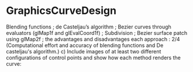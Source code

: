 # GraphicsCurveDesign
Blending functions ; de Casteljau’s algorithm ; Bezier curves through evaluators (glMap1f and glEvalCoord1f) ; Subdivision ; Bezier surface patch using glMap2f ; the advantages and disadvantages each approach : 2/4 (Computational effort and accuracy of blending functions and De casteljau's algorithm.) c) Include images of at least two different configurations of control points and show how each method renders the curve:
